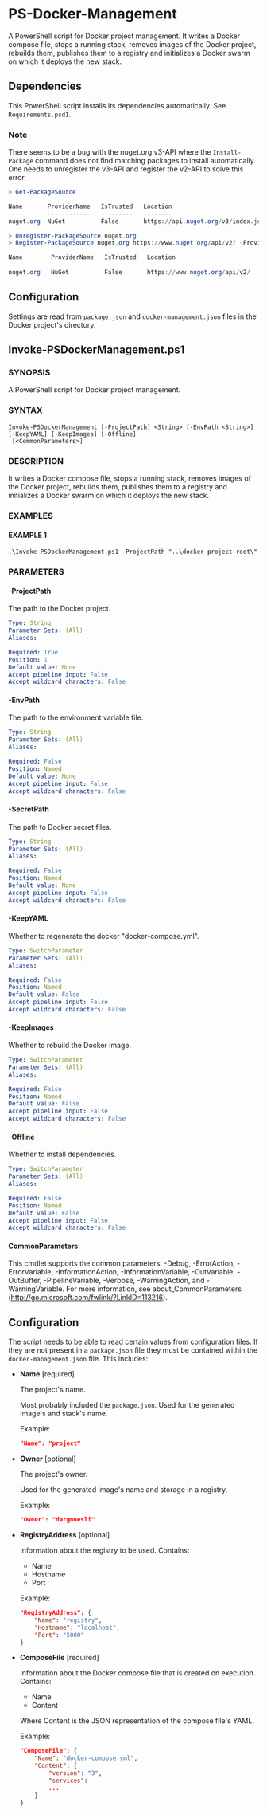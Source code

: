# PS-Docker-Management
A PowerShell script for Docker project management.
It writes a Docker compose file, stops a running stack, removes images of the Docker project, rebuilds them, publishes them to a registry and initializes a Docker swarm on which it deploys the new stack.

## Dependencies
This PowerShell script installs its dependencies automatically. See `Requirements.psd1`.

### Note
There seems to be a bug with the nuget.org v3-API where the `Install-Package` command does not find matching packages to install automatically. One needs to unregister the v3-API and register the v2-API to solve this error.

``` PowerShell
> Get-PackageSource

Name       ProviderName   IsTrusted   Location
----       ------------   ---------   --------
nuget.org  NuGet          False       https://api.nuget.org/v3/index.json

> Unregister-PackageSource nuget.org
> Register-PackageSource nuget.org https://www.nuget.org/api/v2/ -ProviderName NuGet

Name        ProviderName   IsTrusted   Location
----        ------------   ---------   --------
nuget.org   NuGet          False       https://www.nuget.org/api/v2/
```

## Configuration
Settings are read from `package.json` and `docker-management.json` files in the Docker project's directory.

## Invoke-PSDockerManagement.ps1

### SYNOPSIS
A PowerShell script for Docker project management.

### SYNTAX

```
Invoke-PSDockerManagement [-ProjectPath] <String> [-EnvPath <String>] [-KeepYAML] [-KeepImages] [-Offline]
 [<CommonParameters>]
```

### DESCRIPTION
It writes a Docker compose file, stops a running stack, removes images of the Docker project, rebuilds them, publishes them to a registry and initializes a Docker swarm on which it deploys the new stack.

### EXAMPLES

#### EXAMPLE 1
```
.\Invoke-PSDockerManagement.ps1 -ProjectPath "..\docker-project-root\"
```

### PARAMETERS

#### -ProjectPath
The path to the Docker project.

```yaml
Type: String
Parameter Sets: (All)
Aliases:

Required: True
Position: 1
Default value: None
Accept pipeline input: False
Accept wildcard characters: False
```

#### -EnvPath
The path to the environment variable file.

```yaml
Type: String
Parameter Sets: (All)
Aliases:

Required: False
Position: Named
Default value: None
Accept pipeline input: False
Accept wildcard characters: False
```

#### -SecretPath
The path to Docker secret files.

```yaml
Type: String
Parameter Sets: (All)
Aliases:

Required: False
Position: Named
Default value: None
Accept pipeline input: False
Accept wildcard characters: False
```

#### -KeepYAML
Whether to regenerate the docker "docker-compose.yml".

```yaml
Type: SwitchParameter
Parameter Sets: (All)
Aliases:

Required: False
Position: Named
Default value: False
Accept pipeline input: False
Accept wildcard characters: False
```

#### -KeepImages
Whether to rebuild the Docker image.

```yaml
Type: SwitchParameter
Parameter Sets: (All)
Aliases:

Required: False
Position: Named
Default value: False
Accept pipeline input: False
Accept wildcard characters: False
```

#### -Offline
Whether to install dependencies.

```yaml
Type: SwitchParameter
Parameter Sets: (All)
Aliases:

Required: False
Position: Named
Default value: False
Accept pipeline input: False
Accept wildcard characters: False
```

#### CommonParameters
This cmdlet supports the common parameters: -Debug, -ErrorAction, -ErrorVariable, -InformationAction, -InformationVariable, -OutVariable, -OutBuffer, -PipelineVariable, -Verbose, -WarningAction, and -WarningVariable.
For more information, see about_CommonParameters (http://go.microsoft.com/fwlink/?LinkID=113216).

## Configuration
The script needs to be able to read certain values from configuration files.
If they are not present in a `package.json` file they must be contained within the `docker-management.json` file.
This includes:

- **Name** [required]

    The project's name.

    Most probably included the `package.json`.
    Used for the generated image's and stack's name.

    Example:

    ``` JSON
    "Name": "project"
    ```

- **Owner** [optional]

    The project's owner.

    Used for the generated image's name and storage in a registry.

    Example:

    ``` JSON
    "Owner": "dargmuesli"
    ```

- **RegistryAddress** [optional]

    Information about the registry to be used.
    Contains:
    - Name
    - Hostname
    - Port

    Example:

    ``` JSON
    "RegistryAddress": {
        "Name": "registry",
        "Hostname": "localhost",
        "Port": "5000"
    }
    ```

- **ComposeFile** [required]

    Information about the Docker compose file that is created on execution.
    Contains:
    - Name
    - Content

    Where Content is the JSON representation of the compose file's YAML.

    Example:

    ``` JSON
    "ComposeFile": {
        "Name": "docker-compose.yml",
        "Content": {
            "version": "3",
            "services":
            ...
        }
    }
    ```
